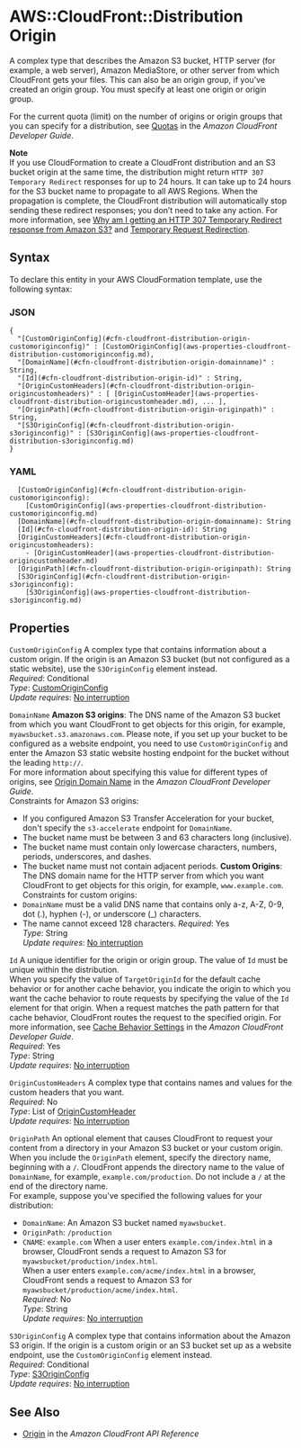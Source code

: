 # AWS::CloudFront::Distribution Origin<a name="aws-properties-cloudfront-distribution-origin"></a>

A complex type that describes the Amazon S3 bucket, HTTP server \(for example, a web server\), Amazon MediaStore, or other server from which CloudFront gets your files\. This can also be an origin group, if you’ve created an origin group\. You must specify at least one origin or origin group\.

For the current quota \(limit\) on the number of origins or origin groups that you can specify for a distribution, see [Quotas](https://docs.aws.amazon.com/AmazonCloudFront/latest/DeveloperGuide/cloudfront-limits.html) in the *Amazon CloudFront Developer Guide*\.

**Note**  
If you use CloudFormation to create a CloudFront distribution and an S3 bucket origin at the same time, the distribution might return `HTTP 307 Temporary Redirect` responses for up to 24 hours\. It can take up to 24 hours for the S3 bucket name to propagate to all AWS Regions\. When the propagation is complete, the CloudFront distribution will automatically stop sending these redirect responses; you don’t need to take any action\. For more information, see [Why am I getting an HTTP 307 Temporary Redirect response from Amazon S3?](http://aws.amazon.com/premiumsupport/knowledge-center/s3-http-307-response/) and [Temporary Request Redirection](https://docs.aws.amazon.com/AmazonS3/latest/dev/Redirects.html#TemporaryRedirection)\.

## Syntax<a name="aws-properties-cloudfront-distribution-origin-syntax"></a>

To declare this entity in your AWS CloudFormation template, use the following syntax:

### JSON<a name="aws-properties-cloudfront-distribution-origin-syntax.json"></a>

```
{
  "[CustomOriginConfig](#cfn-cloudfront-distribution-origin-customoriginconfig)" : [CustomOriginConfig](aws-properties-cloudfront-distribution-customoriginconfig.md),
  "[DomainName](#cfn-cloudfront-distribution-origin-domainname)" : String,
  "[Id](#cfn-cloudfront-distribution-origin-id)" : String,
  "[OriginCustomHeaders](#cfn-cloudfront-distribution-origin-origincustomheaders)" : [ [OriginCustomHeader](aws-properties-cloudfront-distribution-origincustomheader.md), ... ],
  "[OriginPath](#cfn-cloudfront-distribution-origin-originpath)" : String,
  "[S3OriginConfig](#cfn-cloudfront-distribution-origin-s3originconfig)" : [S3OriginConfig](aws-properties-cloudfront-distribution-s3originconfig.md)
}
```

### YAML<a name="aws-properties-cloudfront-distribution-origin-syntax.yaml"></a>

```
  [CustomOriginConfig](#cfn-cloudfront-distribution-origin-customoriginconfig): 
    [CustomOriginConfig](aws-properties-cloudfront-distribution-customoriginconfig.md)
  [DomainName](#cfn-cloudfront-distribution-origin-domainname): String
  [Id](#cfn-cloudfront-distribution-origin-id): String
  [OriginCustomHeaders](#cfn-cloudfront-distribution-origin-origincustomheaders): 
    - [OriginCustomHeader](aws-properties-cloudfront-distribution-origincustomheader.md)
  [OriginPath](#cfn-cloudfront-distribution-origin-originpath): String
  [S3OriginConfig](#cfn-cloudfront-distribution-origin-s3originconfig): 
    [S3OriginConfig](aws-properties-cloudfront-distribution-s3originconfig.md)
```

## Properties<a name="aws-properties-cloudfront-distribution-origin-properties"></a>

`CustomOriginConfig`  <a name="cfn-cloudfront-distribution-origin-customoriginconfig"></a>
A complex type that contains information about a custom origin\. If the origin is an Amazon S3 bucket (but not configured as a static website), use the `S3OriginConfig` element instead\.  
*Required*: Conditional  
*Type*: [CustomOriginConfig](aws-properties-cloudfront-distribution-customoriginconfig.md)  
*Update requires*: [No interruption](https://docs.aws.amazon.com/AWSCloudFormation/latest/UserGuide/using-cfn-updating-stacks-update-behaviors.html#update-no-interrupt)

`DomainName`  <a name="cfn-cloudfront-distribution-origin-domainname"></a>
 **Amazon S3 origins**: The DNS name of the Amazon S3 bucket from which you want CloudFront to get objects for this origin, for example, `myawsbucket.s3.amazonaws.com`\. 
Please note, if you set up your bucket to be configured as a website endpoint, you need to use `CustomOriginConfig` and enter the Amazon S3 static website hosting endpoint for the bucket without the leading `http://`\.  
For more information about specifying this value for different types of origins, see [Origin Domain Name](https://docs.aws.amazon.com/AmazonCloudFront/latest/DeveloperGuide/distribution-web-values-specify.html#DownloadDistValuesDomainName) in the *Amazon CloudFront Developer Guide*\.  
Constraints for Amazon S3 origins:   
+ If you configured Amazon S3 Transfer Acceleration for your bucket, don't specify the `s3-accelerate` endpoint for `DomainName`\.
+ The bucket name must be between 3 and 63 characters long \(inclusive\)\.
+ The bucket name must contain only lowercase characters, numbers, periods, underscores, and dashes\.
+ The bucket name must not contain adjacent periods\.
 **Custom Origins**: The DNS domain name for the HTTP server from which you want CloudFront to get objects for this origin, for example, `www.example.com`\.   
Constraints for custom origins:  
+  `DomainName` must be a valid DNS name that contains only a\-z, A\-Z, 0\-9, dot \(\.\), hyphen \(\-\), or underscore \(\_\) characters\.
+ The name cannot exceed 128 characters\.
*Required*: Yes  
*Type*: String  
*Update requires*: [No interruption](https://docs.aws.amazon.com/AWSCloudFormation/latest/UserGuide/using-cfn-updating-stacks-update-behaviors.html#update-no-interrupt)

`Id`  <a name="cfn-cloudfront-distribution-origin-id"></a>
A unique identifier for the origin or origin group\. The value of `Id` must be unique within the distribution\.  
When you specify the value of `TargetOriginId` for the default cache behavior or for another cache behavior, you indicate the origin to which you want the cache behavior to route requests by specifying the value of the `Id` element for that origin\. When a request matches the path pattern for that cache behavior, CloudFront routes the request to the specified origin\. For more information, see [Cache Behavior Settings](https://docs.aws.amazon.com/AmazonCloudFront/latest/DeveloperGuide/distribution-web-values-specify.html#DownloadDistValuesCacheBehavior) in the *Amazon CloudFront Developer Guide*\.  
*Required*: Yes  
*Type*: String  
*Update requires*: [No interruption](https://docs.aws.amazon.com/AWSCloudFormation/latest/UserGuide/using-cfn-updating-stacks-update-behaviors.html#update-no-interrupt)

`OriginCustomHeaders`  <a name="cfn-cloudfront-distribution-origin-origincustomheaders"></a>
A complex type that contains names and values for the custom headers that you want\.  
*Required*: No  
*Type*: List of [OriginCustomHeader](aws-properties-cloudfront-distribution-origincustomheader.md)  
*Update requires*: [No interruption](https://docs.aws.amazon.com/AWSCloudFormation/latest/UserGuide/using-cfn-updating-stacks-update-behaviors.html#update-no-interrupt)

`OriginPath`  <a name="cfn-cloudfront-distribution-origin-originpath"></a>
An optional element that causes CloudFront to request your content from a directory in your Amazon S3 bucket or your custom origin\. When you include the `OriginPath` element, specify the directory name, beginning with a `/`\. CloudFront appends the directory name to the value of `DomainName`, for example, `example.com/production`\. Do not include a `/` at the end of the directory name\.  
For example, suppose you've specified the following values for your distribution:  
+  `DomainName`: An Amazon S3 bucket named `myawsbucket`\.
+  `OriginPath`: `/production` 
+  `CNAME`: `example.com` 
When a user enters `example.com/index.html` in a browser, CloudFront sends a request to Amazon S3 for `myawsbucket/production/index.html`\.  
When a user enters `example.com/acme/index.html` in a browser, CloudFront sends a request to Amazon S3 for `myawsbucket/production/acme/index.html`\.  
*Required*: No  
*Type*: String  
*Update requires*: [No interruption](https://docs.aws.amazon.com/AWSCloudFormation/latest/UserGuide/using-cfn-updating-stacks-update-behaviors.html#update-no-interrupt)

`S3OriginConfig`  <a name="cfn-cloudfront-distribution-origin-s3originconfig"></a>
A complex type that contains information about the Amazon S3 origin\. If the origin is a custom origin or an S3 bucket set up as a website endpoint, use the `CustomOriginConfig` element instead\.  
*Required*: Conditional  
*Type*: [S3OriginConfig](aws-properties-cloudfront-distribution-s3originconfig.md)  
*Update requires*: [No interruption](https://docs.aws.amazon.com/AWSCloudFormation/latest/UserGuide/using-cfn-updating-stacks-update-behaviors.html#update-no-interrupt)

## See Also<a name="aws-properties-cloudfront-distribution-origin--seealso"></a>
+  [Origin](https://docs.aws.amazon.com/cloudfront/latest/APIReference/API_Origin.html) in the *Amazon CloudFront API Reference* 